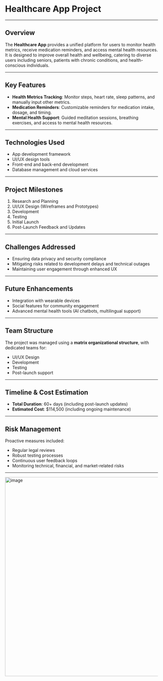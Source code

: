 # Healthcare App Project

---

## Overview
The **Healthcare App** provides a unified platform for users to monitor health metrics, receive medication reminders, and access mental health resources.  
It is designed to improve overall health and wellbeing, catering to diverse users including seniors, patients with chronic conditions, and health-conscious individuals.

---

## Key Features
- **Health Metrics Tracking**: Monitor steps, heart rate, sleep patterns, and manually input other metrics.  
- **Medication Reminders**: Customizable reminders for medication intake, dosage, and timing.  
- **Mental Health Support**: Guided meditation sessions, breathing exercises, and access to mental health resources.  

---

## Technologies Used
- App development framework  
- UI/UX design tools  
- Front-end and back-end development  
- Database management and cloud services  

---

## Project Milestones
1. Research and Planning  
2. UI/UX Design (Wireframes and Prototypes)  
3. Development  
4. Testing  
5. Initial Launch  
6. Post-Launch Feedback and Updates  

---

## Challenges Addressed
- Ensuring data privacy and security compliance  
- Mitigating risks related to development delays and technical outages  
- Maintaining user engagement through enhanced UX  

---

## Future Enhancements
- Integration with wearable devices  
- Social features for community engagement  
- Advanced mental health tools (AI chatbots, multilingual support)  

---

## Team Structure
The project was managed using a **matrix organizational structure**, with dedicated teams for:  
- UI/UX Design  
- Development  
- Testing  
- Post-launch support  

---

## Timeline & Cost Estimation
- **Total Duration**: 60+ days (including post-launch updates)  
- **Estimated Cost**: $114,500 (including ongoing maintenance)  

---

## Risk Management
Proactive measures included:  
- Regular legal reviews  
- Robust testing processes  
- Continuous user feedback loops  
- Monitoring technical, financial, and market-related risks  

---



<img width="1036" height="655" alt="image" src="https://github.com/user-attachments/assets/31a515cc-666c-4e7f-b72a-89a3e200d16d" />

